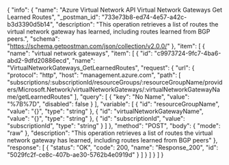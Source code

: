 {
  "info": {
    "name": "Azure Virtual Network API Virtual Network Gateways Get Learned Routes",
    "_postman_id": "733e73b8-ed74-4e57-a42c-b3d3390d5b14",
    "description": "This operation retrieves a list of routes the virtual network gateway has learned, including routes learned from BGP peers.",
    "schema": "https://schema.getpostman.com/json/collection/v2.0.0/"
  },
  "item": [
    {
      "name": "virtual network gateways",
      "item": [
        {
          "id": "c9973724-9fc7-4ba6-abd2-9dfd20886ecd",
          "name": "VirtualNetworkGateways_GetLearnedRoutes",
          "request": {
            "url": {
              "protocol": "http",
              "host": "management.azure.com",
              "path": [
                "subscriptions/:subscriptionId/resourceGroups/:resourceGroupName/providers/Microsoft.Network/virtualNetworkGateways/:virtualNetworkGatewayName/getLearnedRoutes"
              ],
              "query": [
                {
                  "key": "No Name",
                  "value": "%7B%7D",
                  "disabled": false
                }
              ],
              "variable": [
                {
                  "id": "resourceGroupName",
                  "value": "{}",
                  "type": "string"
                },
                {
                  "id": "virtualNetworkGatewayName",
                  "value": "{}",
                  "type": "string"
                },
                {
                  "id": "subscriptionId",
                  "value": "subscriptionId",
                  "type": "string"
                }
              ]
            },
            "method": "POST",
            "body": {
              "mode": "raw"
            },
            "description": "This operation retrieves a list of routes the virtual network gateway has learned, including routes learned from BGP peers"
          },
          "response": [
            {
              "status": "OK",
              "code": 200,
              "name": "Response_200",
              "id": "5029fc2f-ce8c-407b-ae30-5762b4e0919d"
            }
          ]
        }
      ]
    }
  ]
}